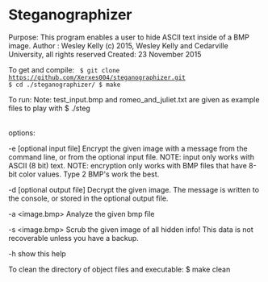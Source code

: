 <h1>Steganographizer</h1>
Purpose: This program enables a user to hide ASCII text inside of a BMP image. 
Author : Wesley Kelly (c) 2015, Wesley Kelly and Cedarville University, all rights reserved
Created: 23 November 2015

To get and compile:
<code>
$ git clone https://github.com/Xerxes004/steganographizer.git
$ cd ./steganographizer/
$ make
</code>

To run:
Note: test_input.bmp and romeo_and_juliet.txt are given as example files to play with
$ ./steg <option> <args>

options:

-e <original image> <modified image> [optional input file]
Encrypt the given image with a message from the command line, or from the optional input file.
NOTE: input only works with ASCII (8 bit) text.
NOTE: encryption only works with BMP files that have 8-bit color values. Type 2 BMP's work the best.

-d <modified image> [optional output file]
Decrypt the given image. The message is written to the console, or stored in the optional output file.

-a <image.bmp>
Analyze the given bmp file

-s <image.bmp>
Scrub the given image of all hidden info! This data is not recoverable unless you have a backup.

-h show this help

To clean the directory of object files and executable: 
$ make clean